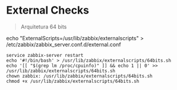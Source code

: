 # External Checks

> Arquitetura 64 bits

echo "ExternalScripts=/usr/lib/zabbix/externalscripts" > /etc/zabbix/zabbix_server.conf.d/external.conf

```
service zabbix-server restart
echo '#!/bin/bash' > /usr/lib/zabbix/externalscripts/64bits.sh
echo '[[ "$(grep lm /proc/cpuinfo)" ]] && echo 1 || 0' >> /usr/lib/zabbix/externalscripts/64bits.sh
chown zabbix: /usr/lib/zabbix/externalscripts/64bits.sh
chmod +x /usr/lib/zabbix/externalscripts/64bits.sh
```
